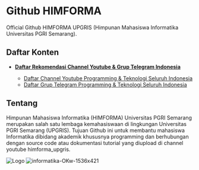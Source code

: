 # Github HIMFORMA

Official Github HIMFORMA UPGRIS (Himpunan Mahasiswa Informatika Universitas PGRI Semarang).

## Daftar Konten

- [**Daftar Rekomendasi Channel Youtube & Grup Telegram Indonesia**](https://github.com/himforma/konten/tree/main/Daftar%20Rekomendasi%20Channel%20Youtube%20%26%20Grup%20Telegram%20Indonesia)

  - [Daftar Channel Youtube Programming & Teknologi Seluruh Indonesia](https://github.com/himforma/konten/tree/main/Daftar%20Rekomendasi%20Channel%20Youtube%20%26%20Grup%20Telegram%20Indonesia/List-All-Programming-Telegram-Group)
  - [Daftar Grup Telegram Programming & Teknologi Seluruh Indonesia](https://github.com/himforma/konten/tree/main/Daftar%20Rekomendasi%20Channel%20Youtube%20%26%20Grup%20Telegram%20Indonesia/List-All-Programming-Telegram-Group)
  
## Tentang

Himpunan Mahasiswa Informatika (HIMFORMA) Universitas PGRI Semarang merupakan salah satu lembaga kemahasiswaan di lingkungan Universitas PGRI Semarang (UPGRIS). Tujuan Github ini untuk membantu mahasiswa Informatika dibidang akademik khususnya programming dan berhubungan dengan source code atau dokumentasi tutorial yang diupload di channel youtube himforma_upgris.

![Logo](https://user-images.githubusercontent.com/99253129/187105764-4425f2e5-91c1-45cc-9744-e47f46df8403.png)
![informatika-OKw-1536x421](https://user-images.githubusercontent.com/99253129/187105526-05d620a8-393e-467e-9198-c1d6e9e6559f.png)

